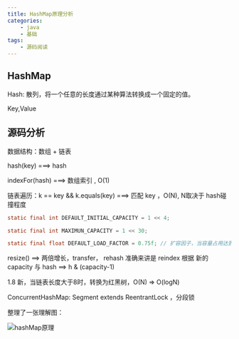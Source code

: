 ```yaml
---
title: HashMap原理分析
categories:
    - java
    - 基础
tags:
    - 源码阅读
---
```

## HashMap
Hash: 散列，将一个任意的长度通过某种算法转换成一个固定的值。

Key,Value

## 源码分析
数据结构：数组 + 链表

hash(key) ===> hash

indexFor(hash) ===> 数组索引 , O(1)

链表遍历：k == key && k.equals(key) ===> 匹配 key ，O(N), N取决于 hash碰撞程度

```java
static final int DEFAULT_INITIAL_CAPACITY = 1 << 4;

static final int MAXIMUN_CAPACITY = 1 << 30;

static final float DEFAULT_LOAD_FACTOR = 0.75f; // 扩容因子，当容量占用达到 3/4 时触发扩容

```

resize() ==> 两倍增长，transfer， rehash 准确来讲是 reindex 根据 新的 capacity 与 hash ==> h & (capacity-1)

1.8 新，当链表长度大于8时，转换为红黑树，O(N) => O(logN)

ConcurrentHashMap: Segment extends ReentrantLock ，分段锁

整理了一张理解图：

![hashMap原理](http://photo.weibo.com/2459014324/photos/large/photo_id/4165962306853301/album_id/4093513255013452)